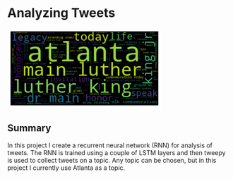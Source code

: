 # Analyzing Tweets
![Positive Tweets](https://github.com/jcummingsutk/ung_twitter_sentiment/blob/master/img/atl_positive_sentiment.png)
## Summary
In this project I create a recurrent neural network (RNN) for analysis of tweets. The RNN is trained using
a couple of LSTM layers and then tweepy is used to collect tweets on a topic. Any topic can be chosen,
but in this project I currently use Atlanta as a topic.
